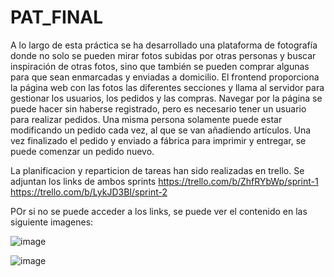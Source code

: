 # PAT_FINAL
A lo largo de esta práctica se ha desarrollado una plataforma de fotografía donde no solo se pueden mirar fotos subidas por otras personas y buscar inspiración de otras fotos, sino que también se pueden comprar algunas para que sean enmarcadas y enviadas a domicilio. 
El frontend proporciona la página web con las fotos las diferentes secciones y llama al servidor para gestionar los usuarios, los pedidos y las compras. 
Navegar por la página se puede hacer sin haberse registrado, pero es necesario tener un usuario para realizar pedidos. Una misma persona solamente puede estar modificando un pedido cada vez, al que se van añadiendo artículos. Una vez finalizado el pedido y enviado a fábrica para imprimir y entregar, se puede comenzar un pedido nuevo. 


La planificacion y reparticion de tareas han sido realizadas en trello. Se adjuntan los links de ambos sprints
https://trello.com/b/ZhfRYbWp/sprint-1
https://trello.com/b/LykJD3BI/sprint-2

POr si no se puede acceder a los links, se puede ver el contenido en las siguiente imagenes:

![image](https://github.com/paulaap16/PAT_FINAL/assets/145598525/778a1432-a8d6-402d-86eb-696a3a39869e)

![image](https://github.com/paulaap16/PAT_FINAL/assets/145598525/4d493c30-860e-4a30-abee-5480c66023ce)


